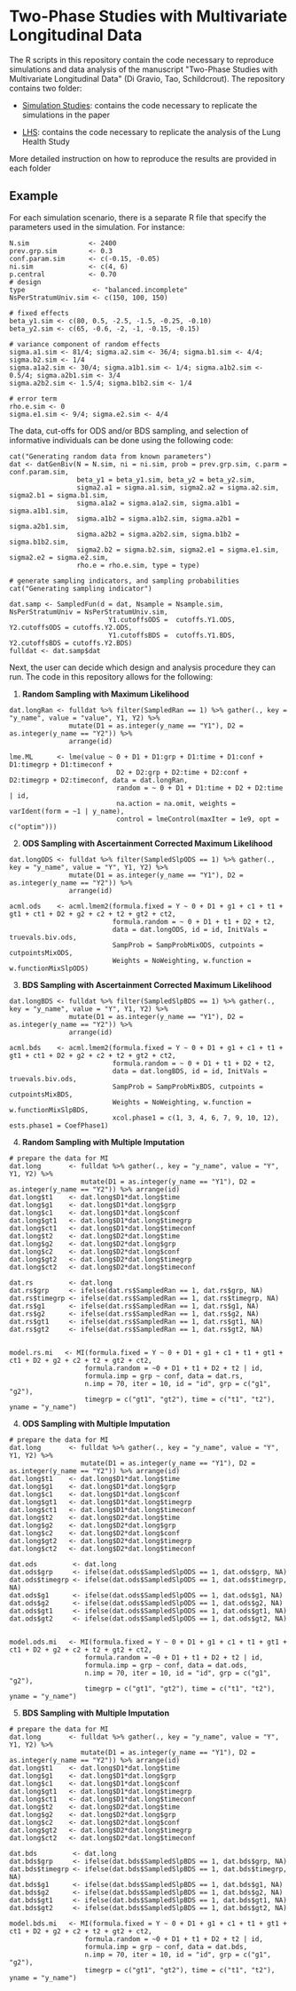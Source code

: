 # Two-Phase Studies with Multivariate Longitudinal Data

The R scripts in this repository contain the code necessary to reproduce simulations and data analysis of the manuscript "Two-Phase Studies with Multivariate Longitudinal Data" (Di Gravio, Tao, Schildcrout). The repository contains two folder:

* [Simulation Studies](https://github.com/ChiaraDG/MultivariateODS_LMM/tree/main/Simulation%20Studies): contains the code necessary to replicate the simulations in the paper

* [LHS](https://github.com/ChiaraDG/MultivariateODS_LMM/tree/main/LHS): contains the code necessary to replicate the analysis of the Lung Health Study

More detailed instruction on how to reproduce the results are provided in each folder

## Example

For each simulation scenario, there is a separate R file that specify the parameters used in the simulation. For instance:

```{r, eval = FALSE}
N.sim               <- 2400
prev.grp.sim        <- 0.3
conf.param.sim      <- c(-0.15, -0.05) 
ni.sim              <- c(4, 6)
p.central           <- 0.70
# design
type                 <- "balanced.incomplete"
NsPerStratumUniv.sim <- c(150, 100, 150)

# fixed effects
beta_y1.sim <- c(80, 0.5, -2.5, -1.5, -0.25, -0.10)
beta_y2.sim <- c(65, -0.6, -2, -1, -0.15, -0.15)

# variance component of random effects
sigma.a1.sim <- 81/4; sigma.a2.sim <- 36/4; sigma.b1.sim <- 4/4; sigma.b2.sim <- 1/4
sigma.a1a2.sim <- 30/4; sigma.a1b1.sim <- 1/4; sigma.a1b2.sim <- 0.5/4; sigma.a2b1.sim <- 3/4
sigma.a2b2.sim <- 1.5/4; sigma.b1b2.sim <- 1/4                                           

# error term
rho.e.sim <- 0
sigma.e1.sim <- 9/4; sigma.e2.sim <- 4/4
```

The data, cut-offs for ODS and/or BDS sampling, and selection of informative individuals can be done using the following code:

```{r, eval = FALSE}
cat("Generating random data from known parameters")
dat <- datGenBiv(N = N.sim, ni = ni.sim, prob = prev.grp.sim, c.parm = conf.param.sim,
                 beta_y1 = beta_y1.sim, beta_y2 = beta_y2.sim,
                 sigma2.a1 = sigma.a1.sim, sigma2.a2 = sigma.a2.sim, sigma2.b1 = sigma.b1.sim, 
                 sigma.a1a2 = sigma.a1a2.sim, sigma.a1b1 = sigma.a1b1.sim,
                 sigma.a1b2 = sigma.a1b2.sim, sigma.a2b1 = sigma.a2b1.sim, 
                 sigma.a2b2 = sigma.a2b2.sim, sigma.b1b2 = sigma.b1b2.sim, 
                 sigma2.b2 = sigma.b2.sim, sigma2.e1 = sigma.e1.sim, sigma2.e2 = sigma.e2.sim, 
                 rho.e = rho.e.sim, type = type)
  
# generate sampling indicators, and sampling probabilities
cat("Generating sampling indicator")
  
dat.samp <- SampledFun(d = dat, Nsample = Nsample.sim, NsPerStratumUniv = NsPerStratumUniv.sim,
                         Y1.cutoffsODS =  cutoffs.Y1.ODS, Y2.cutoffsODS = cutoffs.Y2.ODS,
                         Y1.cutoffsBDS =  cutoffs.Y1.BDS, Y2.cutoffsBDS = cutoffs.Y2.BDS)
fulldat <- dat.samp$dat
```

Next, the user can decide which design and analysis procedure they can run. The code in this repository allows for the following:

1. **Random Sampling with Maximum Likelihood**

```{r, eval = FALSE}
dat.longRan <- fulldat %>% filter(SampledRan == 1) %>% gather(., key = "y_name", value = "value", Y1, Y2) %>%
               mutate(D1 = as.integer(y_name == "Y1"), D2 = as.integer(y_name == "Y2")) %>%
               arrange(id)
     
lme.ML      <- lme(value ~ 0 + D1 + D1:grp + D1:time + D1:conf + D1:timegrp + D1:timeconf +
                           D2 + D2:grp + D2:time + D2:conf + D2:timegrp + D2:timeconf, data = dat.longRan,
                           random = ~ 0 + D1 + D1:time + D2 + D2:time | id,
                           na.action = na.omit, weights = varIdent(form = ~1 | y_name),
                           control = lmeControl(maxIter = 1e9, opt = c("optim")))
```

2. **ODS Sampling with Ascertainment Corrected Maximum Likelihood**

```{r, eval = F}
dat.longODS <- fulldat %>% filter(SampledSlpODS == 1) %>% gather(., key = "y_name", value = "Y", Y1, Y2) %>%
               mutate(D1 = as.integer(y_name == "Y1"), D2 = as.integer(y_name == "Y2")) %>%
               arrange(id)
     
acml.ods    <- acml.lmem2(formula.fixed = Y ~ 0 + D1 + g1 + c1 + t1 + gt1 + ct1 + D2 + g2 + c2 + t2 + gt2 + ct2, 
                          formula.random = ~ 0 + D1 + t1 + D2 + t2,
                          data = dat.longODS, id = id, InitVals = truevals.biv.ods,
                          SampProb = SampProbMixODS, cutpoints = cutpointsMixODS,
                          Weights = NoWeighting, w.function = w.functionMixSlpODS)
```

3. **BDS Sampling with Ascertainment Corrected Maximum Likelihood**

```{r, eval = FALSE}
dat.longBDS <- fulldat %>% filter(SampledSlpBDS == 1) %>% gather(., key = "y_name", value = "Y", Y1, Y2) %>%
               mutate(D1 = as.integer(y_name == "Y1"), D2 = as.integer(y_name == "Y2")) %>%
               arrange(id)
               
acml.bds    <- acml.lmem2(formula.fixed = Y ~ 0 + D1 + g1 + c1 + t1 + gt1 + ct1 + D2 + g2 + c2 + t2 + gt2 + ct2,
                          formula.random = ~ 0 + D1 + t1 + D2 + t2,
                          data = dat.longBDS, id = id, InitVals = truevals.biv.ods,
                          SampProb = SampProbMixBDS, cutpoints = cutpointsMixBDS,
                          Weights = NoWeighting, w.function = w.functionMixSlpBDS,
                          xcol.phase1 = c(1, 3, 4, 6, 7, 9, 10, 12), ests.phase1 = CoefPhase1)
```

4. **Random Sampling with Multiple Imputation**

```{r, eval = FALSE}
# prepare the data for MI
dat.long       <- fulldat %>% gather(., key = "y_name", value = "Y", Y1, Y2) %>%
                  mutate(D1 = as.integer(y_name == "Y1"), D2 = as.integer(y_name == "Y2")) %>% arrange(id)
dat.long$t1    <- dat.long$D1*dat.long$time
dat.long$g1    <- dat.long$D1*dat.long$grp
dat.long$c1    <- dat.long$D1*dat.long$conf
dat.long$gt1   <- dat.long$D1*dat.long$timegrp
dat.long$ct1   <- dat.long$D1*dat.long$timeconf
dat.long$t2    <- dat.long$D2*dat.long$time
dat.long$g2    <- dat.long$D2*dat.long$grp
dat.long$c2    <- dat.long$D2*dat.long$conf
dat.long$gt2   <- dat.long$D2*dat.long$timegrp
dat.long$ct2   <- dat.long$D2*dat.long$timeconf

dat.rs         <- dat.long
dat.rs$grp     <- ifelse(dat.rs$SampledRan == 1, dat.rs$grp, NA)
dat.rs$timegrp <- ifelse(dat.rs$SampledRan == 1, dat.rs$timegrp, NA)
dat.rs$g1      <- ifelse(dat.rs$SampledRan == 1, dat.rs$g1, NA)
dat.rs$g2      <- ifelse(dat.rs$SampledRan == 1, dat.rs$g2, NA)
dat.rs$gt1     <- ifelse(dat.rs$SampledRan == 1, dat.rs$gt1, NA)
dat.rs$gt2     <- ifelse(dat.rs$SampledRan == 1, dat.rs$gt2, NA)


model.rs.mi   <- MI(formula.fixed = Y ~ 0 + D1 + g1 + c1 + t1 + gt1 + ct1 + D2 + g2 + c2 + t2 + gt2 + ct2, 
                   formula.random = ~0 + D1 + t1 + D2 + t2 | id, 
                   formula.imp = grp ~ conf, data = dat.rs, 
                   n.imp = 70, iter = 10, id = "id", grp = c("g1", "g2"), 
                   timegrp = c("gt1", "gt2"), time = c("t1", "t2"), yname = "y_name")
```

4. **ODS Sampling with Multiple Imputation**

```{r, eval = FALSE}
# prepare the data for MI
dat.long       <- fulldat %>% gather(., key = "y_name", value = "Y", Y1, Y2) %>%
                  mutate(D1 = as.integer(y_name == "Y1"), D2 = as.integer(y_name == "Y2")) %>% arrange(id)
dat.long$t1    <- dat.long$D1*dat.long$time
dat.long$g1    <- dat.long$D1*dat.long$grp
dat.long$c1    <- dat.long$D1*dat.long$conf
dat.long$gt1   <- dat.long$D1*dat.long$timegrp
dat.long$ct1   <- dat.long$D1*dat.long$timeconf
dat.long$t2    <- dat.long$D2*dat.long$time
dat.long$g2    <- dat.long$D2*dat.long$grp
dat.long$c2    <- dat.long$D2*dat.long$conf
dat.long$gt2   <- dat.long$D2*dat.long$timegrp
dat.long$ct2   <- dat.long$D2*dat.long$timeconf

dat.ods         <- dat.long
dat.ods$grp     <- ifelse(dat.ods$SampledSlpODS == 1, dat.ods$grp, NA)
dat.ods$timegrp <- ifelse(dat.ods$SampledSlpODS == 1, dat.ods$timegrp, NA)
dat.ods$g1      <- ifelse(dat.ods$SampledSlpODS == 1, dat.ods$g1, NA)
dat.ods$g2      <- ifelse(dat.ods$SampledSlpODS == 1, dat.ods$g2, NA)
dat.ods$gt1     <- ifelse(dat.ods$SampledSlpODS == 1, dat.ods$gt1, NA)
dat.ods$gt2     <- ifelse(dat.ods$SampledSlpODS == 1, dat.ods$gt2, NA)


model.ods.mi   <- MI(formula.fixed = Y ~ 0 + D1 + g1 + c1 + t1 + gt1 + ct1 + D2 + g2 + c2 + t2 + gt2 + ct2, 
                   formula.random = ~0 + D1 + t1 + D2 + t2 | id, 
                   formula.imp = grp ~ conf, data = dat.ods, 
                   n.imp = 70, iter = 10, id = "id", grp = c("g1", "g2"), 
                   timegrp = c("gt1", "gt2"), time = c("t1", "t2"), yname = "y_name")
```

5. **BDS Sampling with Multiple Imputation**

```{r, eval = FALSE}
# prepare the data for MI
dat.long       <- fulldat %>% gather(., key = "y_name", value = "Y", Y1, Y2) %>%
                  mutate(D1 = as.integer(y_name == "Y1"), D2 = as.integer(y_name == "Y2")) %>% arrange(id)
dat.long$t1    <- dat.long$D1*dat.long$time
dat.long$g1    <- dat.long$D1*dat.long$grp
dat.long$c1    <- dat.long$D1*dat.long$conf
dat.long$gt1   <- dat.long$D1*dat.long$timegrp
dat.long$ct1   <- dat.long$D1*dat.long$timeconf
dat.long$t2    <- dat.long$D2*dat.long$time
dat.long$g2    <- dat.long$D2*dat.long$grp
dat.long$c2    <- dat.long$D2*dat.long$conf
dat.long$gt2   <- dat.long$D2*dat.long$timegrp
dat.long$ct2   <- dat.long$D2*dat.long$timeconf

dat.bds         <- dat.long
dat.bds$grp     <- ifelse(dat.bds$SampledSlpBDS == 1, dat.bds$grp, NA)
dat.bds$timegrp <- ifelse(dat.bds$SampledSlpBDS == 1, dat.bds$timegrp, NA)
dat.bds$g1      <- ifelse(dat.bds$SampledSlpBDS == 1, dat.bds$g1, NA)
dat.bds$g2      <- ifelse(dat.bds$SampledSlpBDS == 1, dat.bds$g2, NA)
dat.bds$gt1     <- ifelse(dat.bds$SampledSlpBDS == 1, dat.bds$gt1, NA)
dat.bds$gt2     <- ifelse(dat.bds$SampledSlpBDS == 1, dat.bds$gt2, NA)

model.bds.mi   <- MI(formula.fixed = Y ~ 0 + D1 + g1 + c1 + t1 + gt1 + ct1 + D2 + g2 + c2 + t2 + gt2 + ct2, 
                   formula.random = ~0 + D1 + t1 + D2 + t2 | id, 
                   formula.imp = grp ~ conf, data = dat.bds, 
                   n.imp = 70, iter = 10, id = "id", grp = c("g1", "g2"), 
                   timegrp = c("gt1", "gt2"), time = c("t1", "t2"), yname = "y_name")
```
